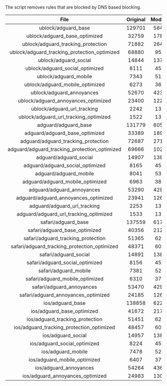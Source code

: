 The script removes rules that are blocked by DNS based blocking.


| File | Original | Modified |
|:----:|:-----:|:-----:|
| ublock/adguard_base | 129701 | 58425 |
| ublock/adguard_base_optimized | 32759 | 17871 |
| ublock/adguard_tracking_protection | 71882 | 26439 |
| ublock/adguard_tracking_protection_optimized | 68880 | 9532 |
| ublock/adguard_social | 14844 | 13764 |
| ublock/adguard_social_optimized | 8111 | 4537 |
| ublock/adguard_mobile | 7343 | 5177 |
| ublock/adguard_mobile_optimized | 6273 | 3697 |
| ublock/adguard_annoyances | 52670 | 42352 |
| ublock/adguard_annoyances_optimized | 23400 | 12298 |
| ublock/adguard_url_tracking | 2242 | 1364 |
| ublock/adguard_url_tracking_optimized | 1522 | 1361 |
| adguard/adguard_base | 131779 | 60544 |
| adguard/adguard_base_optimized | 33389 | 18930 |
| adguard/adguard_tracking_protection | 72687 | 27184 |
| adguard/adguard_tracking_protection_optimized | 69666 | 10261 |
| adguard/adguard_social | 14907 | 13829 |
| adguard/adguard_social_optimized | 8165 | 4588 |
| adguard/adguard_mobile | 8041 | 5364 |
| adguard/adguard_mobile_optimized | 6963 | 3877 |
| adguard/adguard_annoyances | 53290 | 42884 |
| adguard/adguard_annoyances_optimized | 23941 | 12600 |
| adguard/adguard_url_tracking | 2253 | 1373 |
| adguard/adguard_url_tracking_optimized | 1533 | 1370 |
| safari/adguard_base | 137559 | 61740 |
| safari/adguard_base_optimized | 40356 | 21210 |
| safari/adguard_tracking_protection | 51365 | 6226 |
| safari/adguard_tracking_protection_optimized | 48371 | 6074 |
| safari/adguard_social | 14891 | 13810 |
| safari/adguard_social_optimized | 8156 | 4572 |
| safari/adguard_mobile | 7381 | 5220 |
| safari/adguard_mobile_optimized | 6310 | 3734 |
| safari/adguard_annoyances | 53470 | 42985 |
| safari/adguard_annoyances_optimized | 24185 | 12677 |
| ios/adguard_base | 138858 | 62249 |
| ios/adguard_base_optimized | 41672 | 21716 |
| ios/adguard_tracking_protection | 51451 | 6236 |
| ios/adguard_tracking_protection_optimized | 48457 | 6084 |
| ios/adguard_social | 14957 | 13849 |
| ios/adguard_social_optimized | 8224 | 4593 |
| ios/adguard_mobile | 7478 | 5265 |
| ios/adguard_mobile_optimized | 6407 | 3776 |
| ios/adguard_annoyances | 54264 | 43664 |
| ios/adguard_annoyances_optimized | 24983 | 13008 |